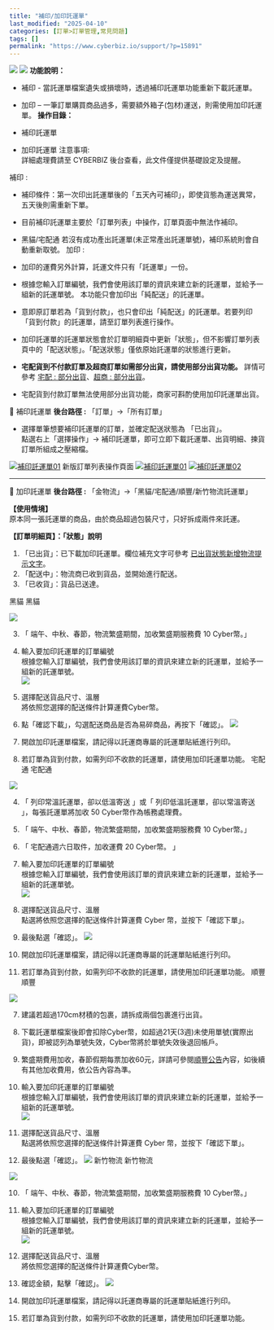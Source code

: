 ```yaml
---
title: "補印/加印託運單"
last_modified: "2025-04-10"
categories: [訂單>訂單管理,常見問題]
tags: []
permalink: "https://www.cyberbiz.io/support/?p=15891"
---
```


![](https://www.cyberbiz.io/support/wp-content/uploads/適用站別.png)
[![](https://www.cyberbiz.io/support/wp-content/uploads/台灣站.png)](https://www.cyberbiz.io/support/?page_id=2490)
**功能說明：**  

* 補印 - 當託運單檔案遺失或損壞時，透過補印託運單功能重新下載託運單。
* 加印 – 一筆訂單購買商品過多，需要額外箱子(包材)運送，則需使用加印託運單。 
**操作目錄：**

* 補印託運單
* 加印託運單
注意事項:  
詳細處理費請至 CYBERBIZ 後台查看，此文件僅提供基礎設定及提醒。  

補印 :

* 補印條件：第一次印出託運單後的「五天內可補印」，即使貨態為運送異常，五天後則需重新下單。
* 目前補印託運單主要於「訂單列表」中操作，訂單頁面中無法作補印。
* 黑貓/宅配通 若沒有成功產出託運單(未正常產出託運單號)，補印系統則會自動重新取號。
加印 :

* 加印的運費另外計算，託運文件只有「託運單」一份。
* 根據您輸入訂單編號，我們會使用該訂單的資訊來建立新的託運單，並給予一組新的託運單號。 本功能只會加印出「純配送」的託運單。
* 意即原訂單若為「貨到付款」，也只會印出「純配送」的託運單。若要列印「貨到付款」的託運單，請至訂單列表進行操作。
* 加印託運單的託運單狀態會於訂單明細頁中更新「狀態」，但不影響訂單列表頁中的「配送狀態」。「配送狀態」僅依原始託運單的狀態進行更新。
* **宅配貨到不付款訂單及超商訂單如需部分出貨，請使用部分出貨功能。** 詳情可參考 [宅配 : 部分出貨](https://www.cyberbiz.io/support/?p=43635)、[超商 : 部分出貨](https://www.cyberbiz.io/support/?p=44069)。
* 宅配貨到付款訂單無法使用部分出貨功能，商家可斟酌使用加印託運單出貨。

📌 補印託運單 **後台路徑 :** 「訂單」→「所有訂單」  


* 選擇單筆想要補印託運單的訂單，並確定配送狀態為 「已出貨」。  
點選右上「選擇操作」→ 補印託運單，即可立即下載託運單、出貨明細、揀貨訂單所組成之壓縮檔。  

[![補印託運單01](https://www.cyberbiz.io/support/wp-content/uploads/補印託運單01.png)](https://www.cyberbiz.io/support/wp-content/uploads/補印託運單01.png) 新版訂單列表操作頁面
[![補印託運單01](https://www.cyberbiz.io/support/wp-content/uploads/新版-訂單列表-所有訂單-補印託運單.png)](https://www.cyberbiz.io/support/wp-content/uploads/新版-訂單列表-所有訂單-補印託運單.png) [![補印託運單02](https://www.cyberbiz.io/support/wp-content/uploads/2021/07/補印託運單02.png)](https://www.cyberbiz.io/support/wp-content/uploads/2021/07/補印託運單02.png)

* * *

📌 加印託運單 **後台路徑 :** 「金物流」→「黑貓/宅配通/順豐/新竹物流託運單」  

**【使用情境】**  
原本同一張託運單的商品，由於商品超過包裝尺寸，只好拆成兩件來託運。  

**【訂單明細頁】：「狀態」說明**  

1. 「已出貨」：已下載加印託運單。欄位補充文字可參考 [已出貨狀態新增物流提示文字](https://www.cyberbiz.io/support/?p=48029)。
2. 「配送中」：物流商已收到貨品，並開始進行配送。
3. 「已收貨」：貨品已送達。

黑貓 黑貓  

![](https://www.cyberbiz.io/support/wp-content/uploads/fountain-pen.png)

3. 「 端午、中秋、春節，物流繁盛期間，加收繁盛期服務費 10 Cyber幣。」
1. 輸入要加印託運單的訂單編號   
根據您輸入訂單編號，我們會使用該訂單的資訊來建立新的託運單，並給予一組新的託運單號。  
[![](https://www.cyberbiz.io/support/wp-content/uploads/補印加印託運單03.png)](https://www.cyberbiz.io/support/wp-content/uploads/補印加印託運單03.png)

2. 選擇配送貨品尺寸、溫層   
將依照您選擇的配送條件計算運費Cyber幣。



3. 點「確認下載」，勾選配送商品是否為易碎商品，再按下「確認」。 [![](https://www.cyberbiz.io/support/wp-content/uploads/補印加印託運單04.png)](https://www.cyberbiz.io/support/wp-content/uploads/補印加印託運單04.png)
4. 開啟加印託運單檔案，請記得以託運商專屬的託運單貼紙進行列印。
5. 若訂單為貨到付款，如需列印不收款的託運單，請使用加印託運單功能。
宅配通 宅配通  

![](https://www.cyberbiz.io/support/wp-content/uploads/fountain-pen.png)

4. 「 列印常溫託運單，卻以低溫寄送 」或「 列印低溫託運單，卻以常溫寄送 」，每張託運單將加收 50 Cyber幣作為帳務處理費。 
5. 「 端午、中秋、春節，物流繁盛期間，加收繁盛期服務費 10 Cyber幣。」 
6. 「 宅配通週六日取件，加收運費 20 Cyber幣。 」
1. 輸入要加印託運單的訂單編號   
根據您輸入訂單編號，我們會使用該訂單的資訊來建立新的託運單，並給予一組新的託運單號。  
[![](https://www.cyberbiz.io/support/wp-content/uploads/補印加印託運單05.png)](https://www.cyberbiz.io/support/wp-content/uploads/補印加印託運單05.png)

2. 選擇配送貨品尺寸、溫層   
點選將依照您選擇的配送條件計算運費 Cyber 幣，並按下「確認下單」。

3. 最後點選「確認」。 [![](https://www.cyberbiz.io/support/wp-content/uploads/補印加印託運單06.png)](https://www.cyberbiz.io/support/wp-content/uploads/補印加印託運單06.png)
4. 開啟加印託運單檔案，請記得以託運商專屬的託運單貼紙進行列印。
5. 若訂單為貨到付款，如需列印不收款的託運單，請使用加印託運單功能。
順豐 順豐  

![](https://www.cyberbiz.io/support/wp-content/uploads/fountain-pen.png)

7. 建議若超過170cm材積的包裹，請拆成兩個包裹進行出貨。 
8. 下載託運單檔案後即會扣除Cyber幣，如超過21天(3週)未使用單號(實際出貨)，即被認列為單號失效，Cyber幣將於單號失效後退回帳戶。 
9. 繁盛期費用加收，春節假期每票加收60元，詳請可參閱[順豐公告](https://htm.sf-express.com/tw/tc/news/detail/2019-00010/
)內容，如後續有其他加收費用，依公告內容為準。

1. 輸入要加印託運單的訂單編號   
根據您輸入訂單編號，我們會使用該訂單的資訊來建立新的託運單，並給予一組新的託運單號。  
[![](https://www.cyberbiz.io/support/wp-content/uploads/補印加印託運單07.png)](https://www.cyberbiz.io/support/wp-content/uploads/補印加印託運單07.png)

2. 選擇配送貨品尺寸、溫層   
點選將依照您選擇的配送條件計算運費 Cyber 幣，並按下「確認下單」。

3. 最後點選「確認」。 [![](https://www.cyberbiz.io/support/wp-content/uploads/補印加印託運單08.png)](https://www.cyberbiz.io/support/wp-content/uploads/補印加印託運單08.png)
新竹物流 新竹物流  

![](https://www.cyberbiz.io/support/wp-content/uploads/fountain-pen.png)

10. 「 端午、中秋、春節，物流繁盛期間，加收繁盛期服務費 10 Cyber幣。」
1. 輸入要加印託運單的訂單編號   
根據您輸入訂單編號，我們會使用該訂單的資訊來建立新的託運單，並給予一組新的託運單號。  
[![](https://www.cyberbiz.io/support/wp-content/uploads/補印加印託運單09.png)](https://www.cyberbiz.io/support/wp-content/uploads/補印加印託運單09.png)

2. 選擇配送貨品尺寸、溫層   
將依照您選擇的配送條件計算運費Cyber幣。



3. 確認金額，點擊「確認」。 [![](https://www.cyberbiz.io/support/wp-content/uploads/補印加印託運單10.png)](https://www.cyberbiz.io/support/wp-content/uploads/補印加印託運單10.png)
4. 開啟加印託運單檔案，請記得以託運商專屬的託運單貼紙進行列印。
5. 若訂單為貨到付款，如需列印不收款的託運單，請使用加印託運單功能。



